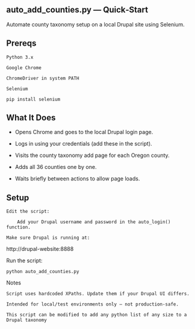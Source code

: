 ## auto_add_counties.py — Quick‑Start

Automate county taxonomy setup on a local Drupal site using Selenium.

## Prereqs

    Python 3.x

    Google Chrome

    ChromeDriver in system PATH

    Selenium

    pip install selenium

## What It Does

- Opens Chrome and goes to the local Drupal login page.

- Logs in using your credentials (add these in the script).

- Visits the county taxonomy add page for each Oregon county.

- Adds all 36 counties one by one.

- Waits briefly between actions to allow page loads.

## Setup

    Edit the script:

        Add your Drupal username and password in the auto_login() function.

    Make sure Drupal is running at:

http://drupal-website:8888

Run the script:

    python auto_add_counties.py

Notes

    Script uses hardcoded XPaths. Update them if your Drupal UI differs.

    Intended for local/test environments only — not production-safe.

    This script can be modified to add any python list of any size to a Drupal taxonomy